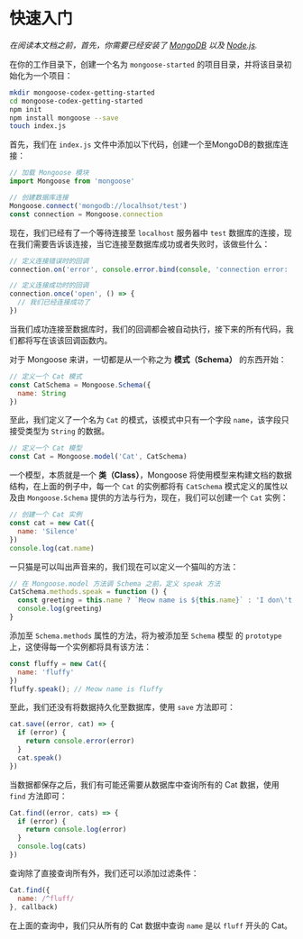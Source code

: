 # 快速入门

*在阅读本文档之前，首先，你需要已经安装了 [MongoDB](http://www.mongodb.org/downloads) 以及 [Node.js](http://nodejs.org/).*

在你的工作目录下，创建一个名为 `mongoose-started` 的项目目录，并将该目录初始化为一个项目：

```bash
mkdir mongoose-codex-getting-started
cd mongoose-codex-getting-started
npm init
npm install mongoose --save
touch index.js
```

首先，我们在 `index.js` 文件中添加以下代码，创建一个至MongoDB的数据库连接：

```javascript
// 加载 Mongoose 模块
import Mongoose from 'mongoose'

// 创建数据库连接
Mongoose.connect('mongodb://localhsot/test')
const connection = Mongoose.connection
```

现在，我们已经有了一个等待连接至 `localhost` 服务器中 `test` 数据库的连接，现在我们需要告诉该连接，当它连接至数据库成功或者失败时，该做些什么：

```javascript
// 定义连接错误时的回调
connection.on('error', console.error.bind(console, 'connection error: '))

// 定义连接成功时的回调
connection.once('open', () => {
  // 我们已经连接成功了
})
```

当我们成功连接至数据库时，我们的回调都会被自动执行，接下来的所有代码，我们都将写在该该回调函数内。

对于 Mongoose 来讲，一切都是从一个称之为 **模式（Schema）** 的东西开始：

```javascript
// 定义一个 Cat 模式
const CatSchema = Mongoose.Schema({
  name: String
})
```

至此，我们定义了一个名为 `Cat` 的模式，该模式中只有一个字段 `name`，该字段只接受类型为 `String` 的数据。

```javascript
// 定义一个 Cat 模型
const Cat = Mongoose.model('Cat', CatSchema)
```

一个模型，本质就是一个 **类（Class）**，Mongoose 将使用模型来构建文档的数据结构，在上面的例子中，每一个 `Cat` 的实例都将有 `CatSchema` 模式定义的属性以及由 `Mongoose.Schema` 提供的方法与行为，现在，我们可以创建一个 `Cat` 实例：

```javascript
// 创建一个 Cat 实例
const cat = new Cat({
  name: 'Silence'
})
console.log(cat.name)
```

一只猫是可以叫出声音来的，我们现在可以定义一个猫叫的方法：

```javascript
// 在 Mongoose.model 方法调 Schema 之前，定义 speak 方法
CatSchema.methods.speak = function () {
  const greeting = this.name ? `Meow name is ${this.name}` : 'I don\'t hav a name'
  console.log(greeting)
}
```

添加至 `Schema.methods` 属性的方法，将为被添加至 `Schema` 模型 的 `prototype` 上，这使得每一个实例都将具有该方法：

```javascript
const fluffy = new Cat({
  name: 'fluffy'
})
fluffy.speak(); // Meow name is fluffy
```

至此，我们还没有将数据持久化至数据库，使用 `save` 方法即可：

```javascript
cat.save((error, cat) => {
  if (error) {
    return console.error(error)
  }
  cat.speak()
})
```

当数据都保存之后，我们有可能还需要从数据库中查询所有的 Cat 数据，使用 `find` 方法即可：

```javascript
Cat.find((error, cats) => {
  if (error) {
    return console.log(error)
  }
  console.log(cats)
})
```

查询除了直接查询所有外，我们还可以添加过滤条件：

```javascript
Cat.find({
  name: /^fluff/
}, callback)
```

在上面的查询中，我们只从所有的 Cat 数据中查询 `name` 是以 `fluff` 开头的 Cat。